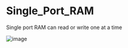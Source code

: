 # Single_Port_RAM
Single port RAM can read or write one at a time 


![image](https://user-images.githubusercontent.com/128972799/236785128-2c9c0cae-89b8-4239-b2a5-5b41482554a5.png)
